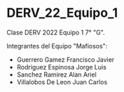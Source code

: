 # DERV_22_Equipo_1
Clase DERV 2022 Equipo 1 7° "G".

Integrantes del Equipo "Mafiosos":
  - Guerrero Gamez Francisco Javier
  - Rodriguez Espinosa Jorge Luis
  - Sanchez Ramirez Alan Ariel
  - Villalobos De Leon Juan Carlos
